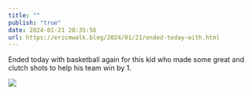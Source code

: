 ```yaml
---
title: ""
publish: "true"
date: 2024-01-21 20:35:56
url: https://ericmwalk.blog/2024/01/21/ended-today-with.html
---
```


Ended today with basketball again for this kid who made some great and clutch shots to help his team win by 1.

![](https://ericmwalk.blog/uploads/2024/img-7620.jpeg)